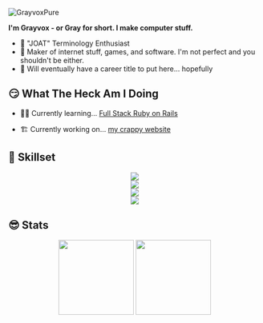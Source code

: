 ![GrayvoxPure](https://github.com/Grayvox/Grayvox/assets/144566632/924716c3-6b82-4313-87e7-a84b8c51ddaa)

**I'm Grayvox - or Gray for short. I make computer stuff.**

- 🤔 "JOAT" Terminology Enthusiast
- 🔨 Maker of internet stuff, games, and software. I'm not perfect and you shouldn't be either.
- 🤷 Will eventually have a career title to put here... hopefully

## 😏 What The Heck Am I Doing

- 🐱‍💻 Currently learning... [Full Stack Ruby on Rails](https://www.theodinproject.com/paths/full-stack-ruby-on-rails)

- 🏗️ Currently working on... [my crappy website](https://grayvox.github.io) 

## 🧐 Skillset

<div id="languages" align="center">
  <img src="https://skillicons.dev/icons?i=html,css,js,ruby,java" />
</div>

<div id="frameworks-libraries" align="center">
  <img src="https://skillicons.dev/icons?i=nodejs,discordjs,jest" />
</div>

<div id="tools" align="center">
  <img src="https://skillicons.dev/icons?i=figma,git,vscode,idea,wordpress,ubuntu,raspberrypi" />
</div>

<div id="game-dev" align="center">
  <img src="https://skillicons.dev/icons?i=godot" />
</div>

## 😎 Stats

<div align="center">
  <img height="150" width="auto" src="https://github-readme-stats.vercel.app/api?username=Grayvox&theme=algolia&show_icons=true&hide_border=true&count_private=true">
  <img height="150" width="auto" src="https://github-readme-stats.vercel.app/api/top-langs/?username=Grayvox&theme=algolia&show_icons=true&hide_border=true&layout=compact">
</div>


